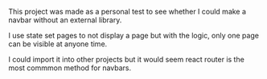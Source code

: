This project was made as a personal test to see whether I could make a navbar without an external library.

I use state set pages to not display a page but with the logic, only one page can be visible at anyone time. 

I could import it into other projects but it would seem react router is the most commmon method for navbars. 

